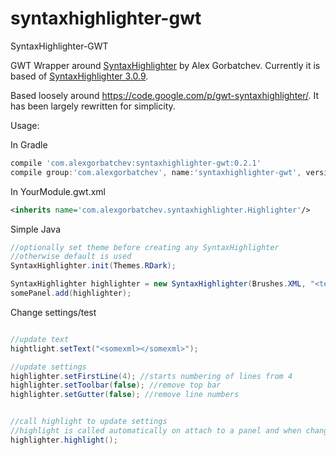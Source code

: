 syntaxhighlighter-gwt
=====================

SyntaxHighlighter-GWT

GWT Wrapper around [SyntaxHighlighter](http://alexgorbatchev.com/SyntaxHighlighter/) by Alex Gorbatchev.  Currently it is based of [SyntaxHighlighter 3.0.9](https://github.com/alexgorbatchev/syntaxhighlighter/releases/tag/v3.0.9).  

Based loosely around https://code.google.com/p/gwt-syntaxhighlighter/.   It has been largely rewritten for simplicity.

Usage:

In Gradle
```Groovy
compile 'com.alexgorbatchev:syntaxhighlighter-gwt:0.2.1'
compile group:'com.alexgorbatchev', name:'syntaxhighlighter-gwt', version:'0.2.1', classifier:'sources'
```

In YourModule.gwt.xml
```XML
<inherits name='com.alexgorbatchev.syntaxhighlighter.Highlighter'/>
```

Simple Java
```Java
//optionally set theme before creating any SyntaxHighlighter
//otherwise default is used
SyntaxHighlighter.init(Themes.RDark);

SyntaxHighlighter highlighter = new SyntaxHighlighter(Brushes.XML, "<test>\n  <item></item>\n</test>");
somePanel.add(highlighter);
```


Change settings/test
```Java

//update text
hightlight.setText("<somexml></somexml>");

//update settings
highlighter.setFirstLine(4); //starts numbering of lines from 4
highlighter.setToolbar(false); //remove top bar
highlighter.setGutter(false); //remove line numbers


//call highlight to update settings
//highlight is called automatically on attach to a panel and when changing text but must be called manually after settings changes
highlighter.highlight(); 

```


